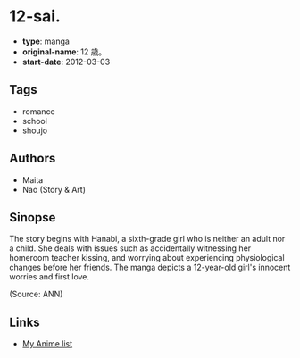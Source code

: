 # 12-sai.

-   **type**: manga
-   **original-name**: 12 歳。
-   **start-date**: 2012-03-03

## Tags

-   romance
-   school
-   shoujo

## Authors

-   Maita
-   Nao (Story & Art)

## Sinopse

The story begins with Hanabi, a sixth-grade girl who is neither an adult nor a child. She deals with issues such as accidentally witnessing her homeroom teacher kissing, and worrying about experiencing physiological changes before her friends. The manga depicts a 12-year-old girl's innocent worries and first love.

(Source: ANN)

## Links

-   [My Anime list](https://myanimelist.net/manga/63183/12-sai)
